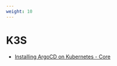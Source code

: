 ```yaml
---
weight: 10
---
```


# K3S

- [Installing ArgoCD on Kubernetes - Core](/docs/kubernetes/argocd/installing_argocd_on_kubernetes)
